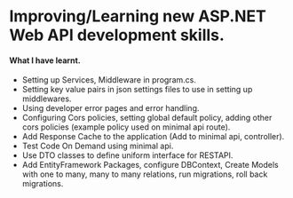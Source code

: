 # Improving/Learning new ASP.NET Web API development skills.

#### What I have learnt.
+ Setting up Services, Middleware in program.cs.
+ Setting key value pairs in json settings files to use in setting up middlewares.
+ Using developer error pages and error handling.
+ Configuring Cors policies, setting global default policy, adding other cors policies (example policy used on minimal api route).
+ Add Response Cache to the application (Add to minimal api, controller).
+ Test Code On Demand using minimal api.
+ Use DTO classes to define uniform interface for RESTAPI.
+ Add EntityFramework Packages, configure DBContext, Create Models with one to many, many to many relations, run migrations, roll back migrations.